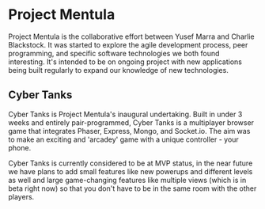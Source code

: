 
# Project Mentula

Project Mentula is the collaborative effort between Yusef Marra and Charlie Blackstock. It was started to explore the agile development process, peer programming, and specific software technologies we both found interesting. It's intended to be on ongoing project with new applications being built regularly to expand our knowledge of new technologies.

## Cyber Tanks

Cyber Tanks is Project Mentula's inaugural undertaking. Built in under 3 weeks and entirely pair-programmed, Cyber Tanks is a multiplayer browser game that integrates Phaser, Express, Mongo, and Socket.io. The aim was to make an exciting and 'arcadey' game with a unique controller - your phone.

Cyber Tanks is currently considered to be at MVP status, in the near future we have plans to add small features like new powerups and different levels as well and large game-changing features like multiple views (which is in beta right now) so that you don't have to be in the same room with the other players.
